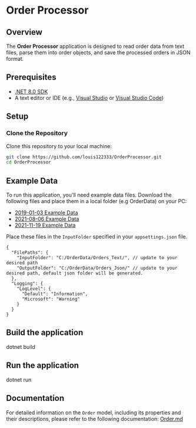 # Order Processor

## Overview

The **Order Processor** application is designed to read order data from text files, parse them into order objects, and save the processed orders in JSON format.

## Prerequisites

- [.NET 8.0 SDK](https://dotnet.microsoft.com/download/dotnet/8.0)
- A text editor or IDE (e.g., [Visual Studio](https://visualstudio.microsoft.com/) or [Visual Studio Code](https://code.visualstudio.com/))

## Setup

### Clone the Repository

Clone this repository to your local machine:

```bash
git clone https://github.com/louis122333/OrderProcessor.git
cd OrderProcessor
```
## Example Data

To run this application, you'll need example data files. Download the following files and place them in a local folder (e.g OrderData) on your PC:

- [2019-01-03 Example Data](https://github.com/MaksimerAB/PosIntegrationAssessment/blob/main/POS%20files/20190103.txt)
- [2021-08-06 Example Data](https://github.com/MaksimerAB/PosIntegrationAssessment/blob/main/POS%20files/20210806.txt)
- [2021-11-19 Example Data](https://github.com/MaksimerAB/PosIntegrationAssessment/blob/main/POS%20files/20211119.txt)

Place these files in the `InputFolder` specified in your `appsettings.json` file.
```
{
  "FilePaths": {
    "InputFolder": "C:/OrderData/Orders_Text/", // update to your desired path
    "OutputFolder": "C:/OrderData/Orders_Json/" // update to your desired path, default json folder will be generated.
  },
  "Logging": {
    "LogLevel": {
      "Default": "Information",
      "Microsoft": "Warning"
    }
  }
}
```
## Build the application
dotnet build

## Run the application
dotnet run

## Documentation

For detailed information on the `Order` model, including its properties and their descriptions, please refer to the following documentation:
[Order.md](https://github.com/Louis122333/OrderProcessor/blob/master/Order.md)
